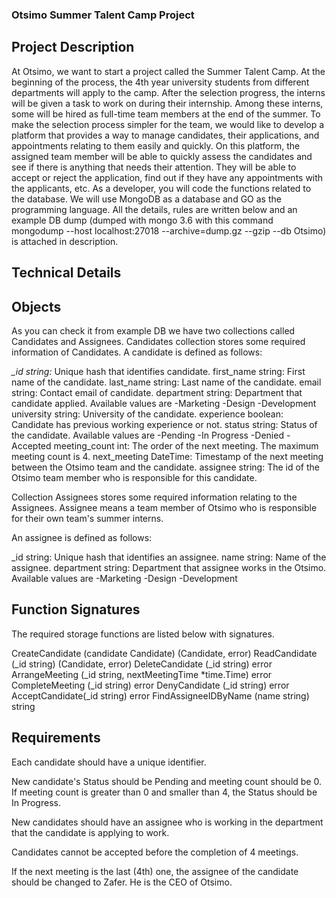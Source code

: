 ### Otsimo Summer Talent Camp Project

## Project Description
At Otsimo, we want to start a project called the Summer Talent Camp. At the beginning of the process, the 4th year university students from different departments will apply to the camp. After the selection progress, the interns will be given a task to work on during their internship. Among these interns, some will be hired as full-time team members at the end of the summer. To make the selection process simpler for the team, we would like to develop a platform that provides a way to manage candidates, their applications, and appointments relating to them easily and quickly. On this platform, the assigned team member will be able to quickly assess the candidates and see if there is anything that needs their attention. They will be able to accept or reject the application, find out if they have any appointments with the applicants, etc. As a developer, you will code the functions related to the database. We will use MongoDB as a database and GO as the programming language. All the details, rules are written below and an example DB dump (dumped with mongo 3.6 with this command mongodump --host localhost:27018 --archive=dump.gz --gzip --db Otsimo) is attached in description.

## Technical Details

## Objects
As you can check it from example DB we have two collections called Candidates and Assignees.
Candidates collection stores some required information of Candidates.
A candidate is defined as follows:

<i>_id string:</i> Unique hash that identifies candidate.
first_name string: First name of the candidate.
last_name string: Last name of the candidate.
email string: Contact email of candidate.
department string: Department that candidate applied.
Available values are
-Marketing
-Design
-Development
university string: University of the candidate.
experience boolean: Candidate has previous working experience or not.
status string: Status of the candidate.
Available values are
-Pending
-In Progress
-Denied
-Accepted
meeting_count int: The order of the next meeting. The maximum meeting count is 4.
next_meeting DateTime: Timestamp of the next meeting between the Otsimo team and the candidate.
assignee string: The id of the Otsimo team member who is responsible for this candidate.

Collection Assignees stores some required information relating to the Assignees. Assignee means a team member of Otsimo who is responsible for their own team's summer interns.

An assignee is defined as follows:

_id string: Unique hash that identifies an assignee.
name string: Name of the assignee.
department string: Department that assignee works in the Otsimo.
Available values are
-Marketing
-Design
-Development

## Function Signatures

The required storage functions are listed below with signatures.

CreateCandidate (candidate Candidate) (Candidate, error)
ReadCandidate (_id string) (Candidate, error)
DeleteCandidate (_id string) error
ArrangeMeeting (_id string, nextMeetingTime *time.Time) error
CompleteMeeting (_id string) error
DenyCandidate (_id string) error
AcceptCandidate(_id string) error
FindAssigneeIDByName (name string) string

## Requirements

Each candidate should have a unique identifier.

New candidate's Status should be Pending and meeting count should be 0. If meeting count is greater than 0 and smaller than 4, the Status should be In Progress.

New candidates should have an assignee who is working in the department that the candidate is applying to work.

Candidates cannot be accepted before the completion of 4 meetings.

If the next meeting is the last (4th) one, the assignee of the candidate should be changed to Zafer. He is the CEO of Otsimo.
